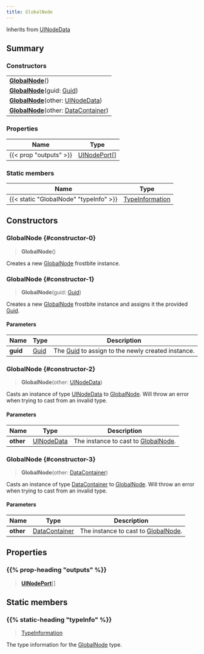 ```yaml
---
title: GlobalNode
---
```


Inherits from 
[UINodeData](/vext/ref/fb/uinodedata)

## Summary
### Constructors
| |
| ----------- |
| **[GlobalNode](#constructor-0)**() |
| **[GlobalNode](#constructor-1)**(guid: [Guid](/vext/ref/shared/class/guid)) |
| **[GlobalNode](#constructor-2)**(other: [UINodeData](/vext/ref/fb/uinodedata)) |
| **[GlobalNode](#constructor-3)**(other: [DataContainer](/vext/ref/shared/class/datacontainer)) |

### Properties
| Name | Type |
| ---- | ---- |
| {{< prop "outputs" >}} | [UINodePort](/vext/ref/fb/uinodeport)[] |

### Static members
| Name | Type |
| ---- | ---- |
| {{< static "GlobalNode" "typeInfo" >}} | [TypeInformation](/vext/ref/shared/class/typeinformation) |

## Constructors
### GlobalNode {#constructor-0}
> **GlobalNode**()

Creates a new [GlobalNode](/vext/ref/fb/globalnode) frostbite instance.

### GlobalNode {#constructor-1}
> **GlobalNode**(guid: [Guid](/vext/ref/shared/class/guid))

Creates a new [GlobalNode](/vext/ref/fb/globalnode) frostbite instance and assigns it the provided [Guid](/vext/ref/shared/class/guid).

#### Parameters
| Name | Type | Description |
| ---- | ---- | ----------- |
| **guid** | [Guid](/vext/ref/shared/class/guid) | The [Guid](/vext/ref/shared/class/guid) to assign to the newly created instance. |

### GlobalNode {#constructor-2}
> **GlobalNode**(other: [UINodeData](/vext/ref/fb/uinodedata))

Casts an instance of type [UINodeData](/vext/ref/fb/uinodedata) to [GlobalNode](/vext/ref/fb/globalnode). Will throw an error when trying to cast from an invalid type.

#### Parameters
| Name | Type | Description |
| ---- | ---- | ----------- |
| **other** | [UINodeData](/vext/ref/fb/uinodedata) | The instance to cast to [GlobalNode](/vext/ref/fb/globalnode). |

### GlobalNode {#constructor-3}
> **GlobalNode**(other: [DataContainer](/vext/ref/shared/class/datacontainer))

Casts an instance of type [DataContainer](/vext/ref/shared/class/datacontainer) to [GlobalNode](/vext/ref/fb/globalnode). Will throw an error when trying to cast from an invalid type.

#### Parameters
| Name | Type | Description |
| ---- | ---- | ----------- |
| **other** | [DataContainer](/vext/ref/shared/class/datacontainer) | The instance to cast to [GlobalNode](/vext/ref/fb/globalnode). |

## Properties
### {{% prop-heading "outputs" %}}
> **[UINodePort](/vext/ref/fb/uinodeport)**[]

## Static members
### {{% static-heading "typeInfo" %}}
> [TypeInformation](/vext/ref/shared/class/typeinformation)

The type information for the [GlobalNode](/vext/ref/fb/globalnode) type.

